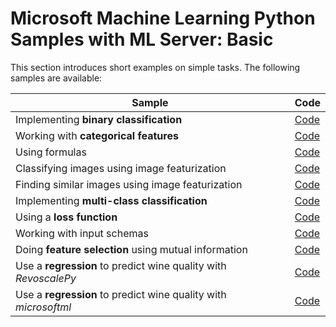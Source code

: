 # Microsoft Machine Learning Python Samples with ML Server: Basic

This section introduces short examples on simple tasks. The following samples are available:

Sample|Code|
|-|-|
|Implementing **binary classification**|[Code](plot_binary_classification.py)|
|Working with **categorical features**|[Code](plot_categorical_features.py)|
|Using formulas|[Code](plot_formula.py)|
|Classifying images using image featurization|[Code](plot_image_featurizer_classify.py)|
|Finding similar images using image featurization|[Code](plot_image_featurizer_match.py)|
|Implementing **multi-class classification**|[Code](plot_iris.py)|
|Using a **loss function**|[Code](plot_loss_function.py)|
|Working with input schemas|[Code](plot_mistakes.py)|
|Doing **feature selection** using mutual information|[Code](plot_mutualinformation.py)|
|Use a **regression** to predict wine quality with *RevoscalePy*|[Code](plot_regression_wines_revoscale.py)|
|Use a **regression** to predict wine quality with *microsoftml*|[Code](plot_regression_wines.py)|